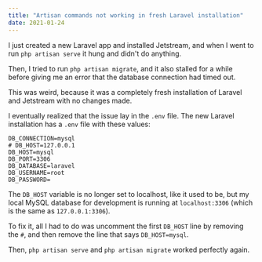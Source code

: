 ```yaml
---
title: "Artisan commands not working in fresh Laravel installation"
date: 2021-01-24
---
```

I just created a new Laravel app and installed Jetstream, and when I went to run `php artisan serve` it hung and didn't do anything.

Then, I tried to run `php artisan migrate`, and it also stalled for a while before giving me an error that the database connection had timed out.

This was weird, because it was a completely fresh installation of Laravel and Jetstream with no changes made.

I eventually realized that the issue lay in the `.env` file. The new Laravel installation has a `.env` file with these values:

```text
DB_CONNECTION=mysql
# DB_HOST=127.0.0.1
DB_HOST=mysql
DB_PORT=3306
DB_DATABASE=laravel
DB_USERNAME=root
DB_PASSWORD=
```

The `DB_HOST` variable is no longer set to localhost, like it used to be, but my local MySQL database for development is running at `localhost:3306` (which is the same as `127.0.0.1:3306`).

To fix it, all I had to do was uncomment the first `DB_HOST` line by removing the `#`, and then remove the line that says `DB_HOST=mysql`.

Then, `php artisan serve` and `php artisan migrate` worked perfectly again.
